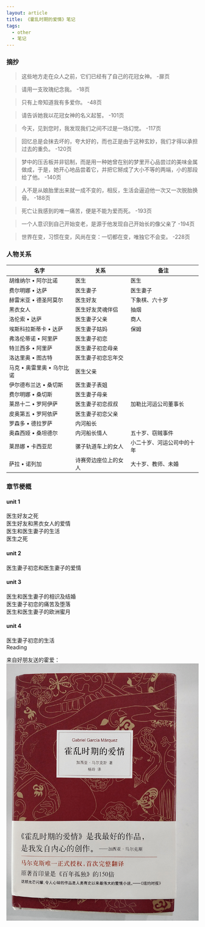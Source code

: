 ```yaml
---
layout: article
title: 《霍乱时期的爱情》笔记
tags:
  - other
  - 笔记
---
```


<!--more-->

### 摘抄

> 这些地方走在众人之前，它们已经有了自己的花冠女神。
> -扉页

> 请用一支玫瑰纪念我。
> -18页

> 只有上帝知道我有多爱你。
> -48页

> 请告诉她我以花冠女神的名义起誓。
> -101页

> 今天，见到您时，我发现我们之间不过是一场幻觉。
> -117页

> 回忆总是会抹去坏的，夸大好的，而也正是由于这种玄妙，我们才得以承担过去的重负。
> -120页

> 梦中的压舌板并非铝制，而是用一种她曾在别的梦里开心品尝过的美味金属做成，于是，她开心地品尝着它，并把它掰成了大小不等的两端，小的那段给了他。
> -140页

> 人不是从娘胎里出来就一成不变的，相反，生活会逼迫他一次又一次脱胎换骨。
> -188页

> 死亡让我感到的唯一痛苦，便是不能为爱而死。
> -193页

> 一个人意识到自己开始变老，是源于他发现自己开始长的像父亲了
> -194页

> 世界在变，习惯在变，风尚在变：一切都在变，唯独它不会变。
> -228页

### 人物关系

|名字|关系|备注|
|----|-----|-----|
|胡维纳尔 • 阿尔比诺|医生|医生|
|费尔明娜 • 达萨|医生妻子|医生妻子|
|赫雷米亚 • 德圣阿莫尔|医生好友|下象棋、六十岁|
|黑衣女人|医生好友灵魂伴侣|抽烟|
|洛伦索 • 达萨|医生妻子父亲|商人|
|埃斯科拉斯蒂卡 • 达萨|医生妻子姑妈|保姆|
|弗洛伦蒂诺 • 阿里萨|医生妻子初恋||
|特兰西多 • 阿里萨|医生妻子初恋母亲||
|洛达里奥 • 图古特|医生妻子初恋忘年交||
|马克 • 奥雷里奥 • 乌尔比诺|医生父亲||
|伊尔德布兰达 • 桑切斯|医生妻子表姐||
|费尔明娜 • 桑切斯|医生妻子母亲||
|莱昂十二 • 罗阿伊萨|医生妻子初恋叔叔|加勒比河运公司董事长|
|皮奥第五 • 罗阿依萨|医生妻子初恋父亲||
|罗森多 • 德拉罗萨|内河船长||
|奥森西娅 • 桑坦德尔|内河船长情人|五十岁、窃贼事件|
|莱昂娜 • 卡西亚尼|骡子轨道车上的女人|小二十岁、河运公司中的十年|
|萨拉 • 诺列加|诗赛旁边座位上的女人|大十岁、教师、未婚|

### 章节梗概
#### unit 1
医生好友之死  
医生好友和黑衣女人的爱情  
医生和医生妻子的生活  
医生之死  
#### unit 2
医生妻子初恋和医生妻子的爱情  
#### unit 3
医生和医生妻子的相识及结婚  
医生妻子初恋的痛苦及堕落  
医生和医生妻子的欧洲蜜月  
#### unit 4
医生妻子初恋的生活  
Reading

来自好朋友送的霍爱：  
![](https://raw.githubusercontent.com/chen866/chen866.github.io/master/assets/images/2019-05-25-01.png)
